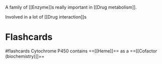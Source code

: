 A family of [[Enzyme]]s really important in [[Drug metabolism]].

Involved in a lot of [[Drug interaction]]s

# Flashcards
#flashcards 
Cytochrome P450 contains ==[[Heme]]== as a ==[[Cofactor (biochemistry)]]==
<!--SR:!2022-05-08,66,250!2022-03-02,21,230-->